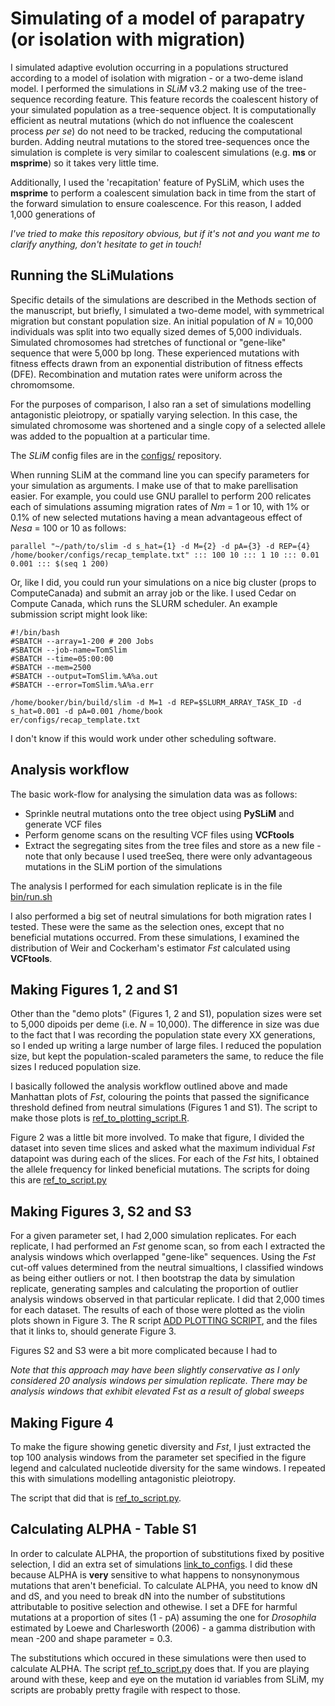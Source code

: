 
Simulating of a model of parapatry (or isolation with migration)
======

I simulated adaptive evolution occurring in a populations structured according to a model of isolation with migration - or a two-deme island model. I performed the simulations in *SLiM* v3.2 making use of the tree-sequence recording feature. This feature records the coalescent history of your simulated population as a tree-sequence object. It is computationally efficient as neutral mutations (which do not influence the coalescent process *per se*) do not need to be tracked, reducing the computational burden. Adding neutral mutations to the stored tree-sequences once the simulation is complete is very similar to coalescent simulations (e.g. **ms** or **msprime**) so it takes very little time. 

Additionally, I used the 'recapitation' feature of PySLiM, which uses the **msprime** to perform a coalescent simulation back in time from the start of the forward simulation to ensure coalescence. For this reason, I added 1,000 generations of 

*I've tried to make this repository obvious, but if it's not and you want me to clarify anything, don't hesitate to get in touch!*

Running the SLiMulations
------

Specific details of the simulations are described in the Methods section of the manuscript, but briefly, I simulated a two-deme model, with symmetrical migration but constant population size. An initial population of *N* = 10,000 individuals was split into two equally sized demes of 5,000 individuals. Simulated chromosomes had stretches of functional or "gene-like" sequence that were 5,000 bp long. These experienced mutations with fitness effects drawn from an exponential distribution of fitness effects (DFE). Recombination and mutation rates were uniform across the chromomsome.

For the purposes of comparison, I also ran a set of simulations modelling antagonistic pleiotropy, or spatially varying selection. In this case, the simulated chromosome was shortened and a single copy of a selected allele was added to the popualtion at a particular time. 

The *SLiM* config files are in the [configs/](configs/) repository.

When running SLiM at the command line you can specify parameters for your simulation as arguments. I make use of that to make parellisation easier. For example, you could use GNU parallel to perform 200 relicates each of simulations assuming migration rates of *Nm* = 1 or 10, with 1% or 0.1% of new selected mutations having a mean advantageous effect of *Nesa* = 100 or 10 as follows:

```
parallel "~/path/to/slim -d s_hat={1} -d M={2} -d pA={3} -d REP={4} /home/booker/configs/recap_template.txt" ::: 100 10 ::: 1 10 ::: 0.01 0.001 ::: $(seq 1 200)
```

Or, like I did, you could run your simulations on a nice big cluster (props to ComputeCanada) and submit an array job or the like. I used Cedar on Compute Canada, which runs the SLURM scheduler. An example submission script might look like:
```
#!/bin/bash
#SBATCH --array=1-200 # 200 Jobs
#SBATCH --job-name=TomSlim
#SBATCH --time=05:00:00
#SBATCH --mem=2500
#SBATCH --output=TomSlim.%A%a.out
#SBATCH --error=TomSlim.%A%a.err

/home/booker/bin/build/slim -d M=1 -d REP=$SLURM_ARRAY_TASK_ID -d s_hat=0.001 -d pA=0.001 /home/book
er/configs/recap_template.txt
```
I don't know if this would work under other scheduling software.


Analysis workflow
------

The basic work-flow for analysing the simulation data was as follows:
- Sprinkle neutral mutations onto the tree object using **PySLiM** and generate VCF files
- Perform genome scans on the resulting VCF files using **VCFtools**
- Extract the segregating sites from the tree files and store as a new file - note that only because I used treeSeq, there were only advantageous mutations in the SLiM portion of the simulations

The analysis I performed for each simulation replicate is in the file [bin/run.sh](bin/run.sh)

I also performed a big set of neutral simulations for both migration rates I tested. These were the same as the selection ones, except that no beneficial mutations occurred. From these simulations, I examined the distribution of Weir and Cockerham's estimator *Fst* calculated using **VCFtools**.


Making Figures 1, 2 and S1
------

Other than the "demo plots" (Figures 1, 2 and S1), population sizes were set to 5,000 dipoids per deme (i.e. *N* = 10,000). The difference in size was due to the fact that I was recording the population state every XX generations, so I ended up writing a large number of large files. I reduced the population size, but kept the population-scaled parameters the same, to reduce the file sizes I reduced population size.

I basically followed the analysis workflow outlined above and made Manhattan plots of *Fst*, colouring the points that passed the significance threshold defined from neutral simulations (Figures 1 and S1). The script to make those plots is [ref_to_plotting_script.R]().

Figure 2 was a little bit more involved. To make that figure, I divided the dataset into seven time slices and asked what the maximum individual *Fst* datapoint was during each of the slices. For each of the *Fst* hits, I obtained the allele frequency for linked beneficial mutations. The scripts for doing this are [ref_to_script.py]() 


Making Figures 3, S2 and S3
------

For a given parameter set, I had 2,000 simulation replicates. For each replicate, I had performed an *Fst* genome scan, so from each I extracted the analysis windows which overlapped "gene-like" sequences. Using the *Fst* cut-off values determined from the neutral simualtions, I classified windows as being either outliers or not. I then bootstrap the data by simulation replicate, generating samples and calculating the proportion of outlier analysis windows observed in that particular replicate. I did that 2,000 times for each dataset. The results of each of those were plotted as the violin plots shown in Figure 3. The R script [ADD PLOTTING SCRIPT](bin/PlottingScript.R), and the files that it links to, should generate Figure 3.

Figures S2 and S3 were a bit more complicated because I had to 

*Note that this approach may have been slightly conservative as I only considered 20 analysis windows per simulation replicate. There may be analysis windows that exhibit elevated Fst as a result of global sweeps*

Making Figure 4
------

To make the figure showing genetic diversity and *Fst*, I just extracted the top 100 analysis windows from the parameter set specified in the figure legend and calculated nucleotide diversity for the same windows. I repeated this with simulations modelling antagonistic pleiotropy.

The script that did that is [ref_to_script.py]().

Calculating ALPHA - Table S1
------
In order to calculate ALPHA, the proportion of substitutions fixed by positive selection, I did an extra set of simulations [link_to_configs](). I did these because ALPHA is **very** sensitive to what happens to nonsynonymous mutations that aren't beneficial. To calculate ALPHA, you need to know dN and dS, and you need to break dN into the number of substitutions attributable to positive selection and othewise. I set a DFE for harmful mutations at a proportion of sites (1 - pA) assuming the one for *Drosophila* estimated by Loewe and Charlesworth (2006) - a gamma distribution with mean -200 and shape parameter = 0.3.


The substitutions which occured in these simulations were then used to calculate ALPHA. The script [ref_to_script.py]() does that. If you are playing around with these, keep and eye on the mutation id variables from SLiM, my scripts are probably pretty fragile with respect to those. 
